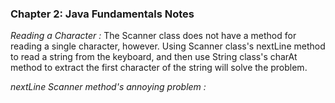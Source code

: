 ### Chapter 2: Java Fundamentals Notes


*Reading a Character :*
  The Scanner class does not have a method for reading a single character,
  however. Using Scanner class's nextLine method to read a string from the keyboard,
  and then use String class's charAt method to extract the first character of the string will solve the problem.
  
*nextLine Scanner method's annoying problem :*


